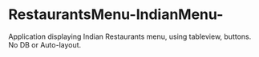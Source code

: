 # RestaurantsMenu-IndianMenu-
Application displaying Indian Restaurants menu, using tableview, buttons. No DB or Auto-layout. 
